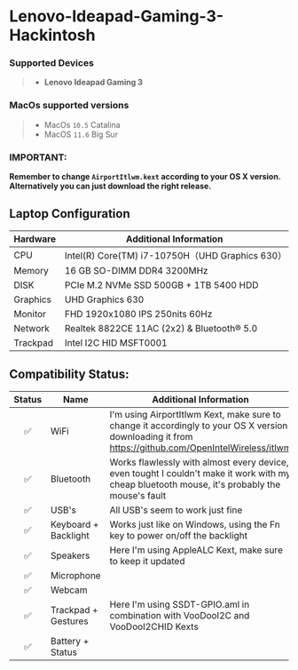 # Lenovo-Ideapad-Gaming-3-Hackintosh

### Supported Devices
> - **Lenovo Ideapad Gaming 3**

### MacOs supported versions
> - MacOs `10.5` Catalina
> - MacOS `11.6` Big Sur

### IMPORTANT:
**Remember to change `AirportItlwm.kext` according to your OS X version.
Alternatively you can just download the right release.**

## Laptop Configuration

| Hardware    | Additional Information                                                         |
| ----------- | ------------------------------------------------------------ |
| CPU         | Intel(R) Core(TM) i7-10750H（UHD Graphics 630）               |
| Memory      | 16 GB SO-DIMM DDR4 3200MHz                                   |
| DISK        | PCIe M.2 NVMe SSD 500GB + 1TB 5400 HDD                       |
| Graphics    | UHD Graphics 630                                             |
| Monitor     | FHD 1920x1080 IPS 250nits 60Hz                               |
| Network     | Realtek 8822CE 11AC (2x2) & Bluetooth® 5.0                   |
| Trackpad    | Intel I2C HID MSFT0001                                       |

## Compatibility Status:

| Status | Name                 | Additional Information                                                         |
| :----: | -------------------- | ------------------------------------------------------------ |
|   ✅   | WiFi                | I'm using AirportItlwm Kext, make sure to change it accordingly to your OS X version downloading it from https://github.com/OpenIntelWireless/itlwm |
|   ✅    | Bluetooth          | Works flawlessly with almost every device, even tought I couldn't make it work with my cheap bluetooth mouse, it's probably the mouse's fault |
|   ✅    | USB's                 | All USB's seem to work just fine   |
|   ✅    | Keyboard + Backlight  | Works just like on Windows, using the Fn key to power on/off the backlight |
|   ✅    | Speakers                 | Here I'm using AppleALC Kext, make sure to keep it updated   |
|   ✅    | Microphone                 |   |
|   ✅    | Webcam                |                                    |
|   ✅    | Trackpad + Gestures      | Here I'm using SSDT-GPIO.aml in combination with VooDooI2C and VooDooI2CHID Kexts   |
|   ✅    | Battery + Status               |                                    |
